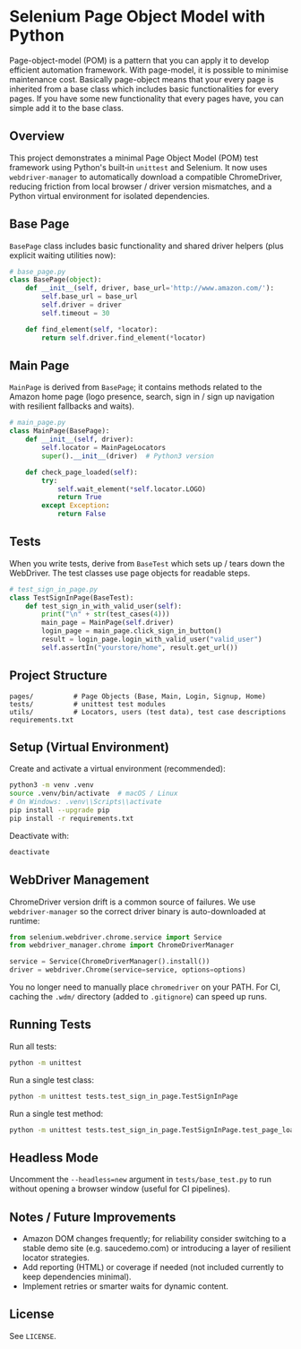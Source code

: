 
# Selenium Page Object Model with Python

Page-object-model (POM) is a pattern that you can apply it to develop efficient automation framework. With page-model, it is possible to minimise maintenance cost. Basically page-object means that your every page is inherited from a base class which includes basic functionalities for every pages. If you have some new functionality that every pages have, you can simple add it to the base class.

## Overview

This project demonstrates a minimal Page Object Model (POM) test framework using Python's built‑in `unittest` and Selenium. It now uses `webdriver-manager` to automatically download a compatible ChromeDriver, reducing friction from local browser / driver version mismatches, and a Python virtual environment for isolated dependencies.

## Base Page

`BasePage` class includes basic functionality and shared driver helpers (plus explicit waiting utilities now):
```python
# base_page.py
class BasePage(object):
    def __init__(self, driver, base_url='http://www.amazon.com/'):
        self.base_url = base_url
        self.driver = driver
        self.timeout = 30

    def find_element(self, *locator):
        return self.driver.find_element(*locator)
```

## Main Page

`MainPage` is derived from `BasePage`; it contains methods related to the Amazon home page (logo presence, search, sign in / sign up navigation with resilient fallbacks and waits).
```python
# main_page.py
class MainPage(BasePage):
    def __init__(self, driver):
        self.locator = MainPageLocators
        super().__init__(driver)  # Python3 version

    def check_page_loaded(self):
        try:
            self.wait_element(*self.locator.LOGO)
            return True
        except Exception:
            return False
```

## Tests

When you write tests, derive from `BaseTest` which sets up / tears down the WebDriver. The test classes use page objects for readable steps.
```python
# test_sign_in_page.py
class TestSignInPage(BaseTest):
    def test_sign_in_with_valid_user(self):
        print("\n" + str(test_cases(4)))
        main_page = MainPage(self.driver)
        login_page = main_page.click_sign_in_button()
        result = login_page.login_with_valid_user("valid_user")
        self.assertIn("yourstore/home", result.get_url())
```

## Project Structure

```
pages/          # Page Objects (Base, Main, Login, Signup, Home)
tests/          # unittest test modules
utils/          # Locators, users (test data), test case descriptions
requirements.txt
```

## Setup (Virtual Environment)

Create and activate a virtual environment (recommended):

```bash
python3 -m venv .venv
source .venv/bin/activate  # macOS / Linux
# On Windows: .venv\\Scripts\\activate
pip install --upgrade pip
pip install -r requirements.txt
```

Deactivate with:

```bash
deactivate
```

## WebDriver Management

ChromeDriver version drift is a common source of failures. We use `webdriver-manager` so the correct driver binary is auto-downloaded at runtime:

```python
from selenium.webdriver.chrome.service import Service
from webdriver_manager.chrome import ChromeDriverManager

service = Service(ChromeDriverManager().install())
driver = webdriver.Chrome(service=service, options=options)
```

You no longer need to manually place `chromedriver` on your PATH. For CI, caching the `.wdm/` directory (added to `.gitignore`) can speed up runs.

## Running Tests

Run all tests:
```bash
python -m unittest
```

Run a single test class:
```bash
python -m unittest tests.test_sign_in_page.TestSignInPage
```

Run a single test method:
```bash
python -m unittest tests.test_sign_in_page.TestSignInPage.test_page_load
```

## Headless Mode

Uncomment the `--headless=new` argument in `tests/base_test.py` to run without opening a browser window (useful for CI pipelines).

## Notes / Future Improvements

- Amazon DOM changes frequently; for reliability consider switching to a stable demo site (e.g. saucedemo.com) or introducing a layer of resilient locator strategies.
- Add reporting (HTML) or coverage if needed (not included currently to keep dependencies minimal).
- Implement retries or smarter waits for dynamic content.

## License

See `LICENSE`.
